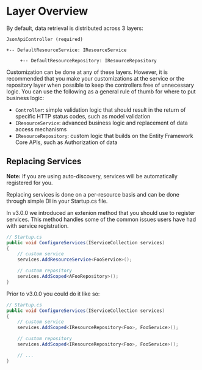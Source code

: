 # Layer Overview

By default, data retrieval is distributed across 3 layers:

```
JsonApiController (required)

+-- DefaultResourceService: IResourceService

     +-- DefaultResourceRepository: IResourceRepository
```

Customization can be done at any of these layers. However, it is recommended that you make your customizations at the service or the repository layer when possible to keep the controllers free of unnecessary logic.
You can use the following as a general rule of thumb for where to put business logic:

- `Controller`: simple validation logic that should result in the return of specific HTTP status codes, such as model validation
- `IResourceService`: advanced business logic and replacement of data access mechanisms
- `IResourceRepository`: custom logic that builds on the Entity Framework Core APIs, such as Authorization of data

## Replacing Services

**Note:** If you are using auto-discovery, services will be automatically registered for you.

Replacing services is done on a per-resource basis and can be done through simple DI in your Startup.cs file.

In v3.0.0 we introduced an extenion method that you should use to
register services. This method handles some of the common issues
users have had with service registration.

```c#
// Startup.cs
public void ConfigureServices(IServiceCollection services)
{
    // custom service
    services.AddResourceService<FooService>();

    // custom repository
    services.AddScoped<AFooRepository>();
}
```

Prior to v3.0.0 you could do it like so:

```c#
// Startup.cs
public void ConfigureServices(IServiceCollection services)
{
    // custom service
    services.AddScoped<IResourceRepository<Foo>, FooService>();

    // custom repository
    services.AddScoped<IResourceRepository<Foo>, FooService>();

    // ...
}
```
